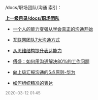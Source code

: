 /docs/职场团队/沟通 索引：


**[上一级目录/docs/职场团队](/docs/职场团队/index.md)**

- [一个人的能力变强从学会真正的沟通开始](/docs/职场团队/沟通/一个人的能力变强从学会真正的沟通开始.md)

- [互联网团队7大沟通方式](/docs/职场团队/沟通/互联网团队7大沟通方式.md)

- [从思维结构提升表达能力](/docs/职场团队/沟通/从思维结构提升表达能力.md)

- [傅盛：如何用沟通解决80%的工作问题](/docs/职场团队/沟通/傅盛：如何用沟通解决80%的工作问题.md)

- [向上级汇报沟通的5点原则-华为](/docs/职场团队/沟通/向上级汇报沟通的5点原则-华为.md)

- [如何组织精准的表达](/docs/职场团队/沟通/如何组织精准的表达.md)


<font size=2 color='grey'> 2020-03-12 01:45 </font>